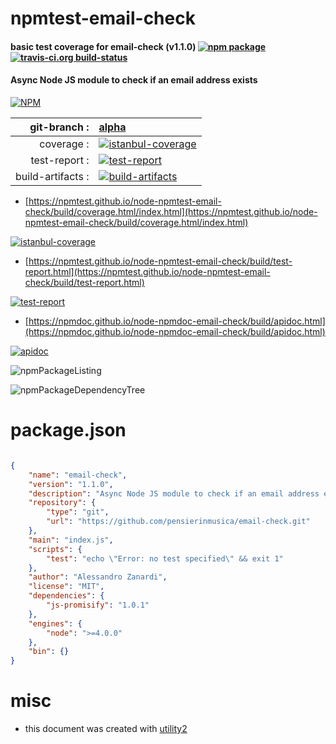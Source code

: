 # npmtest-email-check

#### basic test coverage for  email-check (v1.1.0)  [![npm package](https://img.shields.io/npm/v/npmtest-email-check.svg?style=flat-square)](https://www.npmjs.org/package/npmtest-email-check) [![travis-ci.org build-status](https://api.travis-ci.org/npmtest/node-npmtest-email-check.svg)](https://travis-ci.org/npmtest/node-npmtest-email-check)

#### Async Node JS module to check if an email address exists

[![NPM](https://nodei.co/npm/email-check.png?downloads=true&downloadRank=true&stars=true)](https://www.npmjs.com/package/email-check)

| git-branch : | [alpha](https://github.com/npmtest/node-npmtest-email-check/tree/alpha)|
|--:|:--|
| coverage : | [![istanbul-coverage](https://npmtest.github.io/node-npmtest-email-check/build/coverage.badge.svg)](https://npmtest.github.io/node-npmtest-email-check/build/coverage.html/index.html)|
| test-report : | [![test-report](https://npmtest.github.io/node-npmtest-email-check/build/test-report.badge.svg)](https://npmtest.github.io/node-npmtest-email-check/build/test-report.html)|
| build-artifacts : | [![build-artifacts](https://npmtest.github.io/node-npmtest-email-check/glyphicons_144_folder_open.png)](https://github.com/npmtest/node-npmtest-email-check/tree/gh-pages/build)|

- [https://npmtest.github.io/node-npmtest-email-check/build/coverage.html/index.html](https://npmtest.github.io/node-npmtest-email-check/build/coverage.html/index.html)

[![istanbul-coverage](https://npmtest.github.io/node-npmtest-email-check/build/screenCapture.buildCi.browser.%252Ftmp%252Fbuild%252Fcoverage.lib.html.png)](https://npmtest.github.io/node-npmtest-email-check/build/coverage.html/index.html)

- [https://npmtest.github.io/node-npmtest-email-check/build/test-report.html](https://npmtest.github.io/node-npmtest-email-check/build/test-report.html)

[![test-report](https://npmtest.github.io/node-npmtest-email-check/build/screenCapture.buildCi.browser.%252Ftmp%252Fbuild%252Ftest-report.html.png)](https://npmtest.github.io/node-npmtest-email-check/build/test-report.html)

- [https://npmdoc.github.io/node-npmdoc-email-check/build/apidoc.html](https://npmdoc.github.io/node-npmdoc-email-check/build/apidoc.html)

[![apidoc](https://npmdoc.github.io/node-npmdoc-email-check/build/screenCapture.buildCi.browser.%252Ftmp%252Fbuild%252Fapidoc.html.png)](https://npmdoc.github.io/node-npmdoc-email-check/build/apidoc.html)

![npmPackageListing](https://npmtest.github.io/node-npmtest-email-check/build/screenCapture.npmPackageListing.svg)

![npmPackageDependencyTree](https://npmtest.github.io/node-npmtest-email-check/build/screenCapture.npmPackageDependencyTree.svg)



# package.json

```json

{
    "name": "email-check",
    "version": "1.1.0",
    "description": "Async Node JS module to check if an email address exists",
    "repository": {
        "type": "git",
        "url": "https://github.com/pensierinmusica/email-check.git"
    },
    "main": "index.js",
    "scripts": {
        "test": "echo \"Error: no test specified\" && exit 1"
    },
    "author": "Alessandro Zanardi",
    "license": "MIT",
    "dependencies": {
        "js-promisify": "1.0.1"
    },
    "engines": {
        "node": ">=4.0.0"
    },
    "bin": {}
}
```



# misc
- this document was created with [utility2](https://github.com/kaizhu256/node-utility2)
